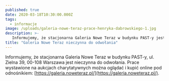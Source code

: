 ```yaml
---
published: true
date: 2020-03-18T10:30:00.000Z
tags:
  - informacje
image: /uploads/galeria-nowe-teraz-prace-henryka-dabrowskiego-1.jpg
description: >-
   Informujemy, że stacjonarna Galeria Nowe Teraz w budynku PAST-y jest nieczynna do odwołania.
title: "Galeria Nowe Teraz nieczynna do odwołania"
---
```


Informujemy, że stacjonarna Galeria Nowe Teraz w budynku PAST-y, ul. Zielna 39, 00-108 Warszawa jest nieczynna do odwołania. Prace wystawione na aukcjach charytatywnych można oglądać i kupić online pod odnośnikiem:
[https://galeria.noweteraz.pl/](https://galeria.noweteraz.pl/).



